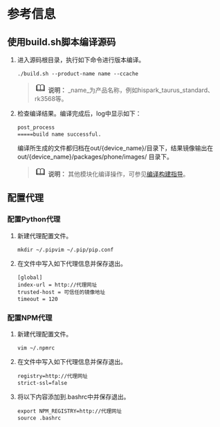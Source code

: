 # 参考信息


## 使用build.sh脚本编译源码


1. 进入源码根目录，执行如下命令进行版本编译。
     
   ```
   ./build.sh --product-name name --ccache
   ```

   > ![icon-note.gif](public_sys-resources/icon-note.gif) **说明：**
   > _name_为产品名称，例如hispark_taurus_standard、rk3568等。

2. 检查编译结果。编译完成后，log中显示如下：
     
   ```
   post_process
   =====build name successful.
   ```

     编译所生成的文件都归档在out/{device_name}/目录下，结果镜像输出在out/{device_name}/packages/phone/images/ 目录下。
   > ![icon-note.gif](public_sys-resources/icon-note.gif) **说明：**
   > 其他模块化编译操作，可参见[编译构建指导](../subsystems/subsys-build-standard-large.md)。


## 配置代理


### 配置Python代理

1. 新建代理配置文件。
     
   ```
   mkdir ~/.pipvim ~/.pip/pip.conf
   ```

2. 在文件中写入如下代理信息并保存退出。
     
   ```
   [global]
   index-url = http://代理网址
   trusted-host = 可信任的镜像地址
   timeout = 120
   ```


### 配置NPM代理

1. 新建代理配置文件。
     
   ```
   vim ~/.npmrc
   ```

2. 在文件中写入如下代理信息并保存退出。
     
   ```
   registry=http://代理网址
   strict-ssl=false
   ```

3. 将以下内容添加到.bashrc中并保存退出。
     
   ```
   export NPM_REGISTRY=http://代理网址
   source .bashrc
   ```
